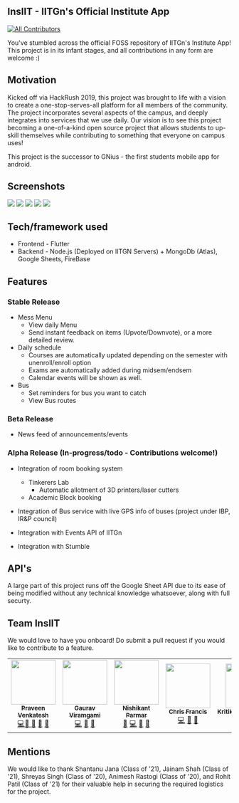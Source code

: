 ## InsIIT - IITGn's Official Institute App
<!-- ALL-CONTRIBUTORS-BADGE:START - Do not remove or modify this section -->
[![All Contributors](https://img.shields.io/badge/all_contributors-6-orange.svg?style=flat-square)](#contributors-)
<!-- ALL-CONTRIBUTORS-BADGE:END -->

You've stumbled across the official FOSS repository of IITGn's Institute App! This project is in its infant stages, and all contributions in any form are welcome :)

## Motivation
Kicked off via HackRush 2019, this project was brought to life with a vision to create a one-stop-serves-all platform for all members of the community. The project incorporates several aspects of the campus, and deeply integrates into services that we use daily. Our vision is to see this project becoming a one-of-a-kind open source project that allows students to up-skill themselves while contributing to something that everyone on campus uses!


This project is the successor to GNius - the first students mobile app for android.
## Screenshots
![](readmeImages/darkMode.jpeg)
![](readmeImages/mess.jpeg)
![](readmeImages/map.jpeg)
![](readmeImages/schedule.jpeg)
![](readmeImages/contacts.jpeg)

## Tech/framework used
- Frontend - Flutter
- Backend - Node.js (Deployed on IITGN Servers) + MongoDb (Atlas), Google Sheets, FireBase

## Features
### Stable Release
- Mess Menu
  - View daily Menu
  - Send instant feedback on items (Upvote/Downvote), or a more detailed review.
- Daily schedule 
  - Courses are automatically updated depending on the semester with unenroll/enroll option
  - Exams are automatically added during midsem/endsem
  - Calendar events will be shown as well.
- Bus
  - Set reminders for bus you want to catch
  - View Bus routes

### Beta Release
- News feed of announcements/events


### Alpha Release (In-progress/todo - Contributions welcome!)
- Integration of room booking system 
  - Tinkerers Lab
    - Automatic allotment of 3D printers/laser cutters
  - Academic Block booking

- Integration of Bus service with live GPS info of buses (project under IBP, IR&P council)
- Integration with Events API of IITGn
- Integration with Stumble


## API's
A large part of this project runs off the Google Sheet API due to its ease of being modified without any technical knowledge whatsoever, along with full securty. 


## Team InsIIT
We would love to have you onboard! Do submit a pull request if you would like to contribute to a feature.

<!-- ALL-CONTRIBUTORS-LIST:START - Do not remove or modify this section -->
<!-- prettier-ignore-start -->
<!-- markdownlint-disable -->
<table>
  <tr>
    <td align="center"><a href="http://praveenvnktsh.github.io"><img src="https://avatars0.githubusercontent.com/u/30774147?v=4?s=100" width="100px;" alt=""/><br /><sub><b>Praveen Venkatesh</b></sub></a><br /><a href="https://github.com/praveenVnktsh/IITGN-Institute-App/commits?author=praveenVnktsh" title="Code">💻</a><a href="#ideas-Gaurav7214" title="Ideas, Planning, & Feedback">🤔 <a href="https://github.com/praveenVnktsh/IITGN-Institute-App/commits?author=praveenVnktsh" title="Documentation">📖</a> <a href="#design-praveenVnktsh" title="Design">🎨</a> <a href="#maintenance-praveenVnktsh" title="Maintenance">🚧</a></td>
     <td align="center"><a href="https://github.com/Gaurav7214"><img src="https://avatars2.githubusercontent.com/u/58519896?v=4?s=100" width="100px;" alt=""/><br /><sub><b>Gaurav Viramgami</b></sub></a><br /><a href="https://github.com/praveenVnktsh/IITGN-Institute-App/commits?author=Gaurav7214" title="Code">💻</a> <a href="#ideas-Gaurav7214" title="Ideas, Planning, & Feedback">🤔</a> <a href="#maintenance-Gaurav7214" title="Maintenance">🚧</a></td>
    <td align="center"><a href="https://github.com/nishikantparmariam"><img src="https://avatars1.githubusercontent.com/u/7736252?v=4?s=100" width="100px;" alt=""/><br /><sub><b>Nishikant Parmar</b></sub></a><br /><a href="https://github.com/praveenVnktsh/IITGN-Institute-App/commits?author=nishikantparmariam" title="Documentation">📖</a> <a href="https://github.com/praveenVnktsh/IITGN-Institute-App/commits?author=nishikantparmariam" title="Code">💻</a> <a href="#ideas-nishikantparmariam" title="Ideas, Planning, & Feedback">🤔</a> <a href="#maintenance-nishikantparmariam" title="Maintenance">🚧</a></td>
    <td align="center"><a href="http://linkedin.com/in/chrisfrancis09"><img src="https://avatars0.githubusercontent.com/u/46838731?v=4?s=100" width="100px;" alt=""/><br /><sub><b>Chris Francis</b></sub></a><br /><a href="https://github.com/praveenVnktsh/IITGN-Institute-App/commits?author=frank-chris" title="Code">💻</a> <a href="#ideas-frank-chris" title="Ideas, Planning, & Feedback">🤔</a> <a href="#design-frank-chris" title="Design">🎨</a></td>
    <td align="center"><a href="https://github.com/KritikaKumawat3108"><img src="https://avatars3.githubusercontent.com/u/57754090?v=4?s=100" width="100px;" alt=""/><br /><sub><b>KritikaKumawat3108</b></sub></a><br /><a href="https://github.com/praveenVnktsh/IITGN-Institute-App/commits?author=KritikaKumawat3108" title="Code">💻</a> <a href="#maintenance-KritikaKumawat3108" title="Maintenance">🚧</a></td>
        <td align="center"><a href="https://github.com/27Anurag"><img src="https://avatars1.githubusercontent.com/u/56363215?v=4?s=100" width="100px;" alt=""/><br /><sub><b>27Anurag</b></sub></a><br /><a href="https://github.com/praveenVnktsh/IITGN-Institute-App/commits?author=27Anurag" title="Code">💻</a> <a href="#maintenance-27Anurag" title="Maintenance">🚧</a></td>
  </tr>
</table>

<!-- markdownlint-restore -->
<!-- prettier-ignore-end -->

<!-- ALL-CONTRIBUTORS-LIST:END -->


## Mentions

We would like to thank  Shantanu Jana (Class of '21), Jainam Shah (Class of '21), Shreyas Singh (Class of '20), Animesh Rastogi (Class of '20), and Rohit Patil (Class of '21) for their valuable help in securing the required logistics for the project.

